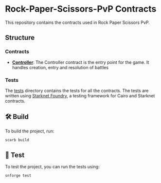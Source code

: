 # Rock-Paper-Scissors-PvP Contracts

This repository contains the contracts used in Rock Paper Scissors PvP.

## Structure

### Contracts

- [**Controller**](src/controller/controller.cairo): The Controller contract is the entry point for the game. It handles creation, entry and resolution of battles

### Tests

The [tests](tests) directory contains the tests for all the contracts. The tests are written using [Starknet Foundry](https://foundry-rs.github.io/starknet-foundry/index.html), a testing framework for Cairo and Starknet contracts.

## 🛠️ Build

To build the project, run:

```bash
scarb build
```

## 🧪 Test

To test the project, you can run the tests using:

```bash
snforge test
```
